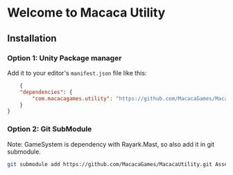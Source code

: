 # Welcome to Macaca Utility

## Installation

### Option 1: Unity Package manager
Add it to your editor's `manifest.json` file like this:
```json
    {
    "dependencies": {
        "com.macacagames.utility": "https://github.com/MacacaGames/MacacaUtility.git",
    }
}
```

### Option 2: Git SubModule
Note: GameSystem is dependency with Rayark.Mast, so also add it in git submodule.

```bash
git submodule add https://github.com/MacacaGames/MacacaUtility.git Assets/MacacaUtility
```

